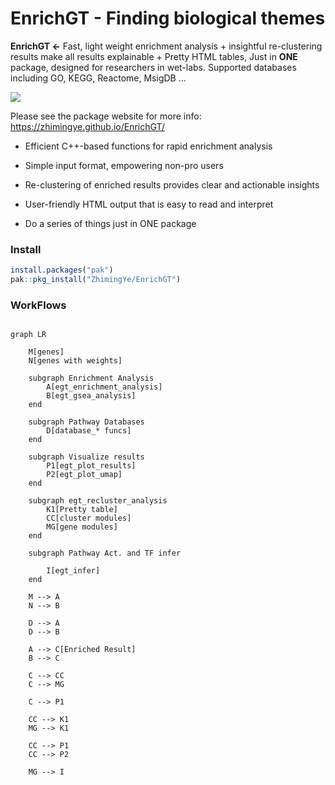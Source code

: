 EnrichGT - Finding biological themes
============================================================================

**EnrichGT \<-** Fast, light weight enrichment analysis + insightful re-clustering results make all results explainable + Pretty HTML tables, Just in **ONE** package, designed for researchers in wet-labs. Supported databases including GO, KEGG, Reactome, MsigDB ... 

![](https://zhimingye.github.io/EnrichGT/Introduction.jpeg)

Please see the package website for more info: <https://zhimingye.github.io/EnrichGT/>

- Efficient C++-based functions for rapid enrichment analysis

- Simple input format, empowering non-pro users

- Re-clustering of enriched results provides clear and actionable insights

- User-friendly HTML output that is easy to read and interpret

- Do a series of things just in ONE package



### Install

``` r
install.packages("pak")
pak::pkg_install("ZhimingYe/EnrichGT")
```

### WorkFlows

``` mermaid

graph LR
    
    M[genes]
    N[genes with weights]
    
    subgraph Enrichment Analysis
        A[egt_enrichment_analysis]
        B[egt_gsea_analysis]
    end

    subgraph Pathway Databases
        D[database_* funcs]
    end

    subgraph Visualize results
        P1[egt_plot_results]
        P2[egt_plot_umap]
    end

    subgraph egt_recluster_analysis
        K1[Pretty table]
        CC[cluster modules]
        MG[gene modules]
    end

    subgraph Pathway Act. and TF infer 
        
        I[egt_infer]
    end
    
    M --> A
    N --> B
    
    D --> A
    D --> B
    
    A --> C[Enriched Result]
    B --> C

    C --> CC
    C --> MG

    C --> P1

    CC --> K1
    MG --> K1

    CC --> P1
    CC --> P2

    MG --> I



```